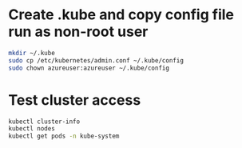 # Create .kube and copy config file run as non-root user
```bash
mkdir ~/.kube
sudo cp /etc/kubernetes/admin.conf ~/.kube/config
sudo chown azureuser:azureuser ~/.kube/config
```

# Test cluster access
```bash
kubectl cluster-info
kubectl nodes
kubectl get pods -n kube-system
```
